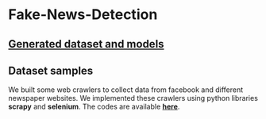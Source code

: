# Fake-News-Detection

## [Generated dataset and models](https://drive.google.com/drive/folders/1HF5SH8tFFSlw_3JjU-0MkqguROLHuIpN?usp=sharing)

## Dataset samples
We built some web crawlers to collect data from facebook and different newspaper websites. We implemented these crawlers using python libraries **scrapy** and **selenium**. The codes are available **__[here](https://github.com/arnab-api/Fake-News-Detection/tree/master/Implementation/Scrappers)__**.

